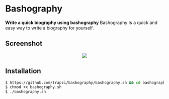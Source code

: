 # Bashography

**Write a quick biography using bashography**
Bashography Is a quick and easy way to write a biography for yourself.

## Screenshot
<p align="center">
  <img src="https://files.catbox.moe/w2mj6a.png">
</p>

## Installation
```bash
$ https://github.com/trapzi/bashography/bashography.sh && cd bashography
$ chmod +x bashography.sh
$ ./bashography.sh
```
